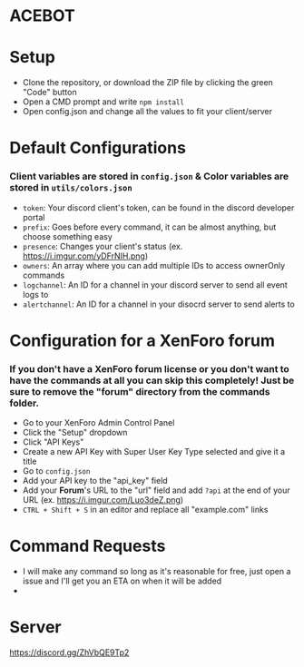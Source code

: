 # ACEBOT

# Setup
- Clone the repository, or download the ZIP file by clicking the green "Code" button
- Open a CMD prompt and write `npm install`
- Open config.json and change all the values to fit your client/server

# Default Configurations
### Client variables are stored in ```config.json``` & Color variables are stored in ```utils/colors.json```
- `token`: Your discord client's token, can be found in the discord developer portal
- `prefix`: Goes before every command, it can be almost anything, but choose something easy
- `presence`: Changes your client's status (ex. https://i.imgur.com/yDFrNIH.png)
- `owners`: An array where you can add multiple IDs to access ownerOnly commands
- `logchannel`: An ID for a channel in your discord server to send all event logs to
- `alertchannel`: An ID for a channel in your disocrd server to send alerts to

# Configuration for a XenForo forum
### If you don't have a XenForo forum license or you don't want to have the commands at all you can skip this completely! Just be sure to remove the "forum" directory from the commands folder.
- Go to your XenForo Admin Control Panel
- Click the "Setup" dropdown
- Click "API Keys" 
- Create a new API Key with Super User Key Type selected and give it a title
- Go to `config.json`
- Add your API key to the "api_key" field
- Add your **Forum**'s URL to the "url" field and add `?api` at the end of your URL (ex. https://i.imgur.com/Luo3deZ.png)
- `CTRL + Shift + S` in an editor and replace all "example.com" links

# Command Requests
- I will make any command so long as it's reasonable for free, just open a issue and I'll get you an ETA on when it will be added
- 
# Server
https://discord.gg/ZhVbQE9Tp2
